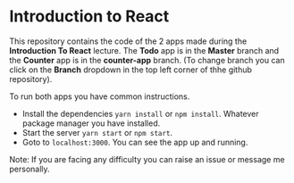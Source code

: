 # Introduction to React

This repository contains the code of the 2 apps made during the **Introduction To React** lecture. The **Todo** app is in the **Master** branch and the **Counter** app is in the **counter-app** branch. (To change branch you can click on the **Branch** dropdown in the top left corner of thhe github repository).

To run both apps you have common instructions.
- Install the dependencies `yarn install` or `npm install`.  Whatever package manager you have installed.
- Start the server `yarn start` or `npm start`.
- Goto to `localhost:3000`. You can see the app up and running. 

Note: If you are facing any difficulty you can raise an issue or message me personally. 